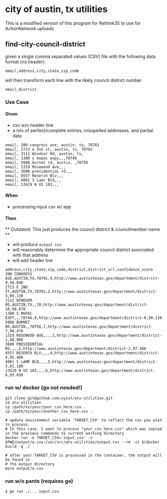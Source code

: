 # city of austin, tx utilities

This is a modified version of this program for Rethink35 to use for ActionNetwork uploads

## find-city-council-district

given a single comma separated values (CSV) file with the following data format (no header):

```text
email,address,city,state,zip_code
```

will then transform each line with the likely council district number

```text
email,district
```

### Use Case

#### Given

- csv w/o header line
- a mix of perfect/complete entries, misspelled addresses, and partial data

```text
email, 200 congress ave, austin, tx, 78701
email, 2713 e 2nd st, austin, tx, 78702
email, 3112 Windsor Rd, austin, tx,
email, 1300 s mopac expy,,,78746
email, 5808 burnet rd, austin, ,78756
email, 1319 Rosewood Ave,,,
email, 3600 presidentiaL rd,,,
email, 8557 Reserch Blv,,,
email, 4001 S Lamr Bld,,,
email, 13429 N US 183,,,
```

#### When

- processing input csv w/ app

#### Then

** Outdated: This just produces the council district & councilmember name **

- will produce `output.csv`
- will reasonably determine the appropriate council district associated with that address
- will add header line

```text
address,city,state,zip_code,district,district_url,confidence_score
200 CONGRESS AVE,AUSTIN,TX,78701,9,http://www.austintexas.gov/department/district-9,98.890
2713 E 2ND ST,AUSTIN,TX,78702,3,http://www.austintexas.gov/department/district-3,99.130
3112 WINDSOR RD,AUSTIN,TX,,10,http://www.austintexas.gov/department/district-10,98.670
1300 S MOPAC EXPY,,,78746,8,http://www.austintexas.gov/department/district-8,99.210
5808 BURNET RD,AUSTIN,,78756,7,http://www.austintexas.gov/department/district-7,98.470
1319 ROSEWOOD AVE,,,,1,http://www.austintexas.gov/department/district-1,88.000
3600 PRESIDENTIAL RD,,,,2,http://www.austintexas.gov/department/district-2,97.560
8557 RESERCH BLV,,,,4,http://www.austintexas.gov/department/district-4,95.480
4001 S LAMR BLD,,,,5,http://www.austintexas.gov/department/district-5,81.180
13429 N US 183,,,,6,http://www.austintexas.gov/department/district-6,93.650
```

### run w/ docker (go not needed!)

```shell
git clone git@github.com:xyzst/atx-utilities.git
cd atx-utilities
cp /path/to/your/your_csv_here.csv .
cp /path/to/your/another_csv_here.csv .

# update environment variable 'TARGET_CSV' to reflect the csv you wish to process.
# In this case, I want to process "your_csv_here.csv" which was copied in the previous commands to current working directory
docker run -e TARGET_CSV='input.csv' -v $PWD/output/o.csv:/usr/src/atx-utilities/output.csv --rm -it $(docker build -q .)

# after your TARGET_CSV is processed in the container, the output will be found in
# the output directory
more output/o.csv
```

### run w/o pants (requires go)

```text
$ go run ./... input.csv         
```